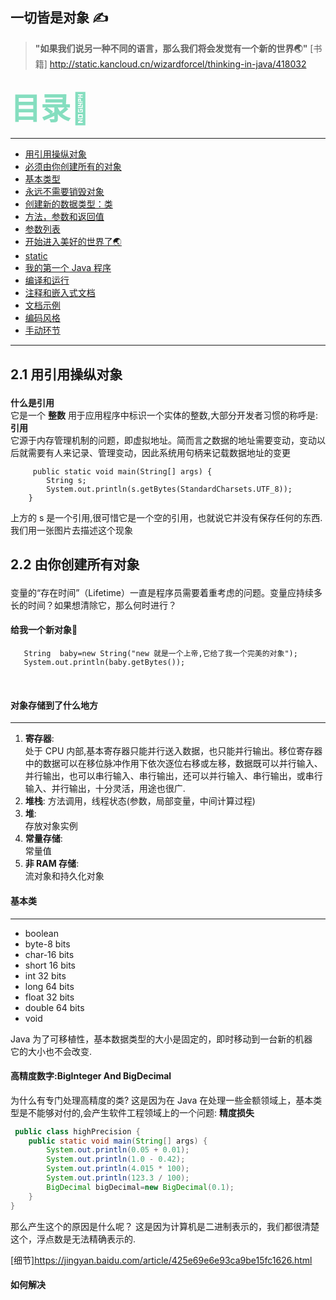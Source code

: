 一切皆是对象 ✍
---
> **"如果我们说另一种不同的语言，那么我们将会发觉有一个新的世界🌏"**
[书籍] http://static.kancloud.cn/wizardforcel/thinking-in-java/418032

### <font size=20px color=#85debf>目录📓 </font>

---
- [用引用操纵对象](#a-name-b)
- [必须由你创建所有的对象](#)
- [基本类型]()
- [永远不需要销毁对象]()
- [创建新的数据类型：类]()
- [方法，参数和返回值]()
- [参数列表]()
- [开始进入美好的世界了🌏]()
- [static]()
- [我的第一个 Java 程序]()
- [编译和运行]()
- [注释和嵌入式文档]()
- [文档示例]()
- [编码风格]()
- [手动环节]()

---
## <p name="quote">2.1 用引用操纵对象</p>
**什么是引用** <br />
它是一个 **整数** 用于应用程序中标识一个实体的整数,大部分开发者习惯的称呼是: **引用**<br />
它源于内存管理机制的问题，即虚拟地址。简而言之数据的地址需要变动，变动以后就需要有人来记录、管理变动，因此系统用句柄来记载数据地址的变更

```
     public static void main(String[] args) {
        String s;
        System.out.println(s.getBytes(StandardCharsets.UTF_8));
    }
```
上方的 s 是一个引用,很可惜它是一个空的引用，也就说它并没有保存任何的东西.
我们用一张图片去描述这个现象

## <p name="myslef">2.2 由你创建所有对象</p>
变量的“存在时间”（Lifetime）一直是程序员需要着重考虑的问题。变量应持续多长的时间？如果想清除它，那么何时进行？
#### 给我一个新对象👩

```
   String  baby=new String("new 就是一个上帝,它给了我一个完美的对象");
   System.out.println(baby.getBytes());
```
 <br />

#### 对象存储到了什么地方

---
1. **寄存器**:<br />处于 CPU 内部,基本寄存器只能并行送入数据，也只能并行输出。移位寄存器中的数据可以在移位脉冲作用下依次逐位右移或左移，数据既可以并行输入、并行输出，也可以串行输入、串行输出，还可以并行输入、串行输出，或串行输入、并行输出，十分灵活，用途也很广.
2. **堆栈**: 方法调用，线程状态(参数，局部变量，中间计算过程)
3. **堆**: <br />存放对象实例
4. **常量存储**: <br />常量值
5. **非 RAM 存储**: <br />流对象和持久化对象



#### 基本类

---
-  boolean
-  byte-8 bits
-  char-16 bits
-  short 16 bits
-  int  32 bits
-  long 64 bits
-  float 32 bits
-  double 64 bits
-  void 

Java 为了可移植性，基本数据类型的大小是固定的，即时移动到一台新的机器<br />
它的大小也不会改变.
 
#### 高精度数字:BigInteger And BigDecimal
为什么有专门处理高精度的类?
这是因为在 Java 在处理一些金额领域上，基本类型是不能够对付的,会产生软件工程领域上的一个问题: **精度损失**
```java
 public class highPrecision {
    public static void main(String[] args) {
        System.out.println(0.05 + 0.01);
        System.out.println(1.0 - 0.42);
        System.out.println(4.015 * 100);
        System.out.println(123.3 / 100);
        BigDecimal bigDecimal=new BigDecimal(0.1);
    }
}
```
那么产生这个的原因是什么呢？ 
这是因为计算机是二进制表示的，我们都很清楚这个，浮点数是无法精确表示的.

[细节]https://jingyan.baidu.com/article/425e69e6e93ca9be15fc1626.html

#### 如何解决
